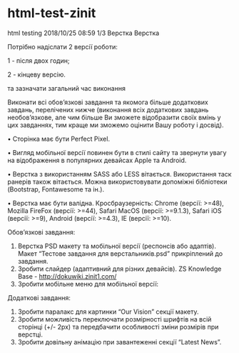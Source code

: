 # html-test-zinit
html testing
2018/10/25 08:59 1/3 Верстка Верстка

Потрібно надіслати 2 версії роботи:

1 - після двох годин;

2 - кінцеву версію.

та зазначати загальний час виконання

Виконати всі обов’язкові завдання та якомога більше додаткових завдань,
перелічених нижче (виконання всіх додаткових завдань необов’язкове,
але чим більше Ви зможете відобразити своїх вмінь у цих завданнях, тим краще ми зможемо оцінити Вашу роботу і досвід).

• Cторінка має бути Perfect Pixel.

• Вигляд мобільної версії повинен бути в стилі сайту та звернути увагу на відображення в популярних девайсах Apple та Android.

• Верстка з використанням SASS або LESS вітається.
Використання таск ранерів також вітається. Можна використовувати допоміжні бібліотеки (Bootstrap, Fontawesome та ін.).

• Верстка має бути валідна. Кросбраузерність: Chrome (версії: >=48), Mozilla FireFox (версії: >=44), Safari MacOS (версії: >=9.1.3),
Safari iOS (версії: >=9), Android (версії: >=4.3), IE (версії: >=10).

Обов’язкові завдання:
1. Верстка PSD макету та мобільної версії (респонсів або адаптів). 
Макет “Тестове завдання для верстальників.psd” прикріплений до завдання.
2. Зробити слайдер (адаптивний для різних девайсів).
ZS Knowledge Base - http://dokuwiki.zinit1.com/
3. Зробити мобільне меню для мобільної версії:

Додаткові завдання:
1. Зробити паралакс для картинки “Our Vision” секції макету.
2. Зробити можливість переключати розмірності шрифтів на всій сторінці (+/- 2px)
та передбачити особливості зміни розмірів при верстці.
3. Зробити довільну анімацію при завантеженні секції “Latest News”.

